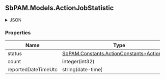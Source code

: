 
<h2 id="tocS_SbPAM.Models.ActionJobStatistic">SbPAM.Models.ActionJobStatistic</h2>

<a id="schemasbpam.models.actionjobstatistic"></a>
<a id="schema_SbPAM.Models.ActionJobStatistic"></a>
<a id="tocSsbpam.models.actionjobstatistic"></a>
<a id="tocssbpam.models.actionjobstatistic"></a>

<details><summary>JSON</summary>


```json
{
  "status": null,
  "count": 0,
  "reportedDateTimeUtc": "2019-08-24T14:15:22Z"
}

```


</details>

### Properties

|Name|Type|Required|Restrictions|Description|
|---|---|---|---|---|
|status|[SbPAM.Constants.ActionConstants+ActionStatus](../Models/sbpam.constants.actionconstants+actionstatus.md)|false|none|none|
|count|integer(int32)|false|none|none|
|reportedDateTimeUtc|string(date-time)|false|none|none|


